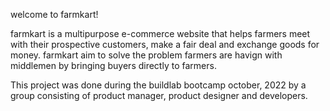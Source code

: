 welcome to farmkart!

farmkart is a multipurpose e-commerce website that helps farmers meet with their prospective customers, make a fair deal and exchange goods for money. farmkart aim to solve the problem farmers are havign with middlemen by bringing buyers directly to farmers.


This project was done during the buildlab bootcamp october, 2022 by a group consisting of product manager, product designer and developers.


